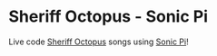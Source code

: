 # Sheriff Octopus - Sonic Pi
Live code [Sheriff Octopus](https://soundcloud.com/sheriff-octopus) songs using [Sonic Pi](https://sonic-pi.net/)!